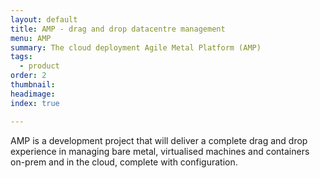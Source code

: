 ```yaml
---
layout: default
title: AMP - drag and drop datacentre management
menu: AMP
summary: The cloud deployment Agile Metal Platform (AMP)
tags:
  - product
order: 2
thumbnail:
headimage:
index: true

---
```


AMP is a development project that will deliver a complete drag and drop experience in managing bare metal, virtualised machines and containers on-prem and in the cloud, complete with configuration.
